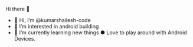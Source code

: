 Hi there 👋
- 👋 Hi, I’m @kumarshailesh-code
- 👀 I’m interested in android building
- 🌱 I’m currently learning new things 
● Love to play around with Android Devices.



<!---
kumarshailesh-code/kumarshailesh-code is a ✨ special ✨ repository because its `README.md` (this file) appears on your GitHub profile.
You can click the Preview link to take a look at your changes.
--->
